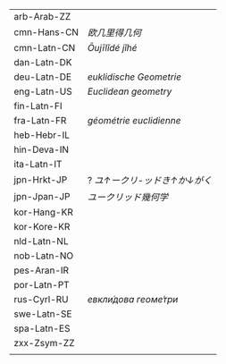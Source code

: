 | | |
|-|-|
| arb-Arab-ZZ |  |
| cmn-Hans-CN | _欧几里得几何_ |
| cmn-Latn-CN | _Ōujīlǐdé jǐhé_ |
| dan-Latn-DK |  |
| deu-Latn-DE | _euklidische Geometrie_ |
| eng-Latn-US | _Euclidean geometry_ |
| fin-Latn-FI |  |
| fra-Latn-FR | _géométrie euclidienne_ |
| heb-Hebr-IL |  |
| hin-Deva-IN |  |
| ita-Latn-IT |  |
| jpn-Hrkt-JP | ? _ユ↑ークリ-ッドき↑か↓がく_ |
| jpn-Jpan-JP | _ユークリッド幾何学_ |
| kor-Hang-KR |  |
| kor-Kore-KR |  |
| nld-Latn-NL |  |
| nob-Latn-NO |  |
| pes-Aran-IR |  |
| por-Latn-PT |  |
| rus-Cyrl-RU | _евкли́дова геоме́три_ |
| swe-Latn-SE |  |
| spa-Latn-ES |  |
| zxx-Zsym-ZZ |  |
|  |  |
